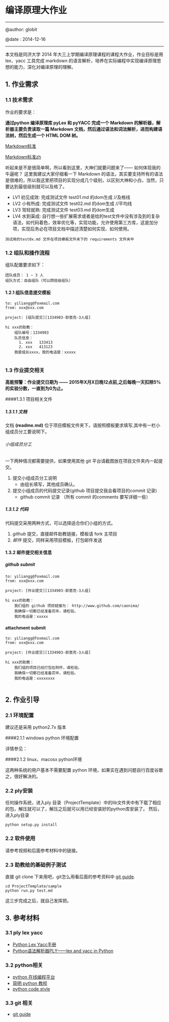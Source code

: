 # 编译原理大作业

---
@author: globit

@date : 2014-12-16

---

本文档是同济大学 2014 年大三上学期编译原理课程的课程大作业，作业目标是用 lex、yacc 工具完成 markdown 的语言解析，培养在实际编程中实现编译原理思想的能力，深化对编译原理的理解。

## 1. 作业需求

### 1.1 技术需求

作业的要求是：

**通过python 编译原理库 pyLex 和 pyYACC 完成一个 Markdown 的解析器，解析器主要负责读取一篇 Markdown 文档，然后通过语法和词法解析，进而构建语法树，然后生成一个 HTML DOM 树。**

[Markdown标准](http://daringfireball.net/projects/markdown/syntax)

[Markdown标准zh](http://wowubuntu.com/markdown/)

听起来是不是很简单啊，所以看到这里，大神们就要问题来了—— 如何体现我的牛逼呢？ 这里我建议大家仔细看一下 Markdown 的语法，其实要支持所有的语法是很难的，所以我这里把项目的实现分成几个级别，以区别大神和小白，当然，只要达到最低级别就可以及格了。

* LV1 初见成效:  完成测试文件 test01.md 的dom生成  //及格线
* LV2 小有所成:  完成测试文件 test02.md 的dom生成  //平均线
* LV3 驾轻就熟:  完成测试文件 test03.md 的dom生成 
* LV4 水到渠成:  自行想一些扩展需求或者是给的test文件中没有涉及到的复杂语法，如代码着色，效率优化等，实现功能，允许使用第三方库，这是加分项，实现后务必在项目文档中描述清楚如何实现、如何使用。

```测试用的test0x.md 文件在项目模板文件夹下的 requirements 文件夹中```

### 1.2 组队和操作流程

组队配置要求如下：

```
团队成员： 1 ~ 3 人
组队方式：自由组队（可以跨班级组队）
```

#### 1.2.1 组队信息提交模板

```
to: yiliangg@foxmail.com
from: xxx@xxx.com

project: [组队提交][1334903-郭意亮-3人组]

hi xxx的助教：
    组队编号：1334903
    队员信息：
      1. xxx   133413
      2. xxx   413123
    我是组长xxxx，我的电话是：xxxxx
    
```

### 1.3 作业提交相关

**高能预警：作业提交日期为 —— 2015年X月X日晚12点前,之后每晚一天扣除5%的实验分数，一直到为0为止。**

####1.3.1 项目相关文件

##### 1.3.1.1 文档
文档 **(readme.md)** 位于项目模板文件夹下，请按照模板要求填写,其中有一栏小组成员分工要说明下。

###### 小组成员分工

一下两种情况都需要提供，如果使用其他 git 平台请截图放在项目文件夹内一起提交。

1. 提交小组成员分工说明
	* 由组长填写，其他成员确认。
2. 提交小组成员的代码提交记录(github 项目提交我会看项目的commit 记录)
	* github commit 记录 （所有 commit 的comments 要写详细一些）


##### 1.3.1.2 代码
代码提交采用两种方式，可以选择适合你们小组的方式。

1. *github* 提交，直接邮件助教链接，模板请 fork 主项目
2. *邮件* 提交，同样采用项目模板，打包邮件发送

#### 1.3.2 邮件提交相关信息

##### github submit
```
to: yiliangg@foxmail.com
from: xxx@xxx.com

project: [作业提交][1334903-郭意亮-3人组]

hi xxx的助教：
    我们组的 github 项目链接为： http://www.github.com/caonima/
    我确保一切都已经准备完毕，请检验。
    我的电话是：xxxxx
```

#### attachment submit
```
to: yiliangg@foxmail.com
from: xxx@xxx.com

project: [作业提交][1334903-郭意亮-3人组]

hi xxx的助教：
    我们组的项目已经打包在附件，请检验。
    我确保一切都已经准备完毕，请检验。
    我的电话是：xxxxxxxx
    
```

## 2. 作业引导

### 2.1 环境配置

建议还是采用 python2.7x 版本

####2.1.1 windows python 环境配置

详情参见：

####2.1.2 linux、macosx python环境

这两种系统的用户基本不需要配置 python 环境，如果实在遇到问题自行百度谷歌之，很好解决的。

### 2.2 ply安装
任何操作系统，进入ply 目录（ProjectTemplate）中的lib文件夹中有下载了相应的包，解压就可以了，解压之后就可以用已经安装好的python库安装了。
然后，进入ply目录

```
python setup.py install
```

### 2.2 软件使用

请参考视频和后面参考材料中的链接。

### 2.3 助教给的基础例子测试

直接 git clone 下来用吧，git怎么用看后面的参考资料中 [git guide](http://rogerdudler.github.io/git-guide/index.zh.html).

```
cd ProjectTemplate/sample
python run.py test.md
```

这三步完成之后，就自己发挥把。

## 3. 参考材料

### 3.1 ply lex yacc
* [Python Lex Yacc手册](http://www.pchou.info/open-source/2014/01/18/52da47204d4cb.html)
* [ Python语法解析器PLY——lex and yacc in Python](http://blog.csdn.net/chosen0ne/article/details/8077880)

### 3.2 python相关
* [python 在线编程平台](http://www.codeskulptor.org/)
* [简明 python 教程](http://woodpecker.org.cn/abyteofpython_cn/chinese/)
* [python code style](http://www.python.org/dev/peps/pep-0008/)

### 3.3 git 相关
* [git guide](http://rogerdudler.github.io/git-guide/index.zh.html)




